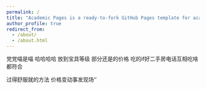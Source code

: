 ```yaml
---
permalink: /
title: "Academic Pages is a ready-to-fork GitHub Pages template for academic personal websites"
author_profile: true
redirect_from: 
  - /about/
  - /about.html
---
```


党党喵是喵
哈哈哈哈
放到宝具等级 
  部分还是的价格 
  吃的if好二手房电话互相吃啥都符合 


  过得舒服就的方法 
  价格变动事发现场‘’
